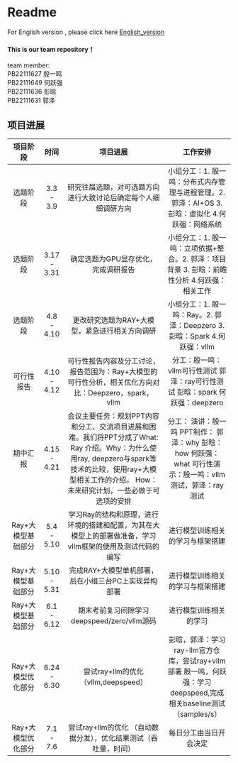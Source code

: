 # Readme 

For English version , please click here [English_version](English_version)

#### This is our team repository！
team member:<br>
PB22111627 殷一鸣<br>
PB22111649 何跃强<br>
PB22111636 彭晗<br>
PB22111631 郭泽<br>

## 项目进展

|      项目阶段      |     时间     |                                                                                                   项目进展                                                                                                    |                                                        工作安排                                                         |
| :----------------: | :----------: | :-----------------------------------------------------------------------------------------------------------------------------------------------------------------------------------------------------------: | :---------------------------------------------------------------------------------------------------------------------: |
|      选题阶段      |  3.3 - 3.9   |                                                                        研究往届选题，对可选题方向进行大致讨论后确定每个人细细调研方向                                                                         |            小组分工：1.	殷一鸣：分布式内存管理与进程管理。2.	郭泽：AI+OS 3.	彭晗：虚拟化 4.何跃强：网络系统             |
|      选题阶段      | 3.17 - 3.31  |                                                                                      确定选题为GPU显存优化，完成调研报告                                                                                      |              小组分工：1.	殷一鸣：立项依据+整合。2.	郭泽：项目背景 3.	彭晗：前瞻性分析 4.何跃强：相关工作               |
|      选题阶段      |  4.8 - 4.10  |                                                                                更改研究选题为RAY+大模型，紧急进行相关方向调研                                                                                 |                        小组分工：1.	殷一鸣：Ray。2.	郭泽：Deepzero 3.	彭晗：Spark 4.何跃强：vllm                        |
|     可行性报告     | 4.10  - 4.12 |                                                     可行性报告内容及分工讨论，报告范围为：Ray+大模型的可行性分析，相关优化方向对比：Deepzero，spark，vllm                                                     |                    分工：殷一鸣：vllm可行性测试  郭泽：ray可行性测试  	彭晗：spark  何跃强：deepzero                    |
|      期中汇报      | 4.15  - 4.21 | 会议主要任务：规划PPT内容和分工、交流项目进展和困难。我们将PPT分成了What: Ray 介绍。Why：为什么使用ray, deepzero与spark等技术的比较，使用ray+大模型相关工作的介绍。 How：未来研究计划，一些必做于可选项的安排 | 分工： 演讲：殷一鸣     PPT制作： 郭泽：why    彭晗： how     何跃强：what  可行性演示：殷一鸣：vllm测试，郭泽：ray测试 |
| Ray+大模型基础部分 |  5.4 - 5.10  |                                                   学习Ray的结构和原理，进行环境的搭建和配置，为其在大模型上的部署做准备，学习vllm框架的使用及测试代码的编写                                                   |                                            进行模型训练相关的学习与框架搭建                                             |
| Ray+大模型基础部分 |  5.10 - 5.31  |                                                   完成RAY+大模型单机部署，后在小组三台PC上实现异构部署                                                   |                                            进行模型训练相关的学习与框架搭建                                             |
| Ray+大模型基础部分 |  6.1 - 6.12  |                                                   期末考前复习间隙学习deepspeed/zero/vllm源码                                                   |                                            进行模型训练相关的学习                                            |
| Ray+大模型优化部分 |  6.24 - 6.30  |                                         尝试ray+llm的优化 （vllm,deepspeed）                                                 |                                            彭晗，郭泽：学习ray-llm官方仓库，尝试ray+vllm部署  殷一鸣，何跃强：学习deepspeed,完成相关baseline测试（samples/s）                                             |
| Ray+大模型优化部分 |  7.1 - 7.6  |                                         尝试ray+llm的优化 （自动数据分发），优化结果测试（吞吐量，时间）                                                 |                                            每日分工由当日开会决定                                           |
